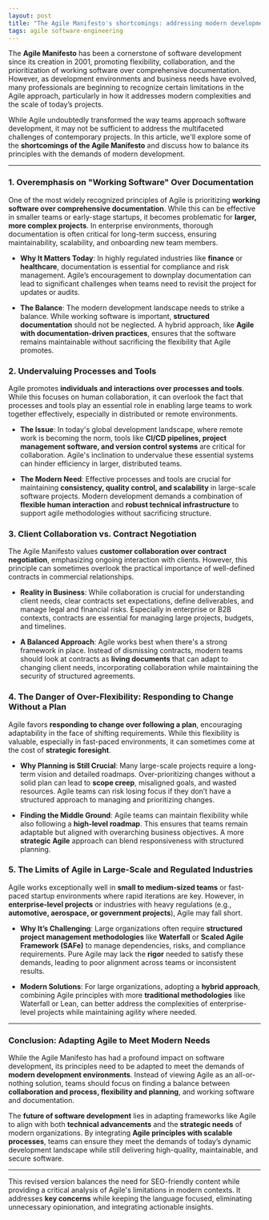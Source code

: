 ```yaml
---
layout: post
title: "The Agile Manifesto's shortcomings: addressing modern development needs"
tags: agile software-engineering
---
```


The **Agile Manifesto** has been a cornerstone of software development since its creation in 2001, promoting flexibility, collaboration, and the prioritization of working software over comprehensive documentation. However, as development environments and business needs have evolved, many professionals are beginning to recognize certain limitations in the Agile approach, particularly in how it addresses modern complexities and the scale of today’s projects.

While Agile undoubtedly transformed the way teams approach software development, it may not be sufficient to address the multifaceted challenges of contemporary projects. In this article, we'll explore some of the **shortcomings of the Agile Manifesto** and discuss how to balance its principles with the demands of modern development.

---

### 1. **Overemphasis on "Working Software" Over Documentation**

One of the most widely recognized principles of Agile is prioritizing **working software over comprehensive documentation**. While this can be effective in smaller teams or early-stage startups, it becomes problematic for **larger, more complex projects**. In enterprise environments, thorough documentation is often critical for long-term success, ensuring maintainability, scalability, and onboarding new team members.

- **Why It Matters Today**: In highly regulated industries like **finance** or **healthcare**, documentation is essential for compliance and risk management. Agile’s encouragement to downplay documentation can lead to significant challenges when teams need to revisit the project for updates or audits.

- **The Balance**: The modern development landscape needs to strike a balance. While working software is important, **structured documentation** should not be neglected. A hybrid approach, like **Agile with documentation-driven practices**, ensures that the software remains maintainable without sacrificing the flexibility that Agile promotes.

### 2. **Undervaluing Processes and Tools**

Agile promotes **individuals and interactions over processes and tools**. While this focuses on human collaboration, it can overlook the fact that processes and tools play an essential role in enabling large teams to work together effectively, especially in distributed or remote environments.

- **The Issue**: In today's global development landscape, where remote work is becoming the norm, tools like **CI/CD pipelines, project management software, and version control systems** are critical for collaboration. Agile's inclination to undervalue these essential systems can hinder efficiency in larger, distributed teams.

- **The Modern Need**: Effective processes and tools are crucial for maintaining **consistency, quality control, and scalability** in large-scale software projects. Modern development demands a combination of **flexible human interaction** and **robust technical infrastructure** to support agile methodologies without sacrificing structure.

### 3. **Client Collaboration vs. Contract Negotiation**

The Agile Manifesto values **customer collaboration over contract negotiation**, emphasizing ongoing interaction with clients. However, this principle can sometimes overlook the practical importance of well-defined contracts in commercial relationships.

- **Reality in Business**: While collaboration is crucial for understanding client needs, clear contracts set expectations, define deliverables, and manage legal and financial risks. Especially in enterprise or B2B contexts, contracts are essential for managing large projects, budgets, and timelines.

- **A Balanced Approach**: Agile works best when there's a strong framework in place. Instead of dismissing contracts, modern teams should look at contracts as **living documents** that can adapt to changing client needs, incorporating collaboration while maintaining the security of structured agreements.

### 4. **The Danger of Over-Flexibility: Responding to Change Without a Plan**

Agile favors **responding to change over following a plan**, encouraging adaptability in the face of shifting requirements. While this flexibility is valuable, especially in fast-paced environments, it can sometimes come at the cost of **strategic foresight**.

- **Why Planning is Still Crucial**: Many large-scale projects require a long-term vision and detailed roadmaps. Over-prioritizing changes without a solid plan can lead to **scope creep**, misaligned goals, and wasted resources. Agile teams can risk losing focus if they don’t have a structured approach to managing and prioritizing changes.

- **Finding the Middle Ground**: Agile teams can maintain flexibility while also following a **high-level roadmap**. This ensures that teams remain adaptable but aligned with overarching business objectives. A more **strategic Agile** approach can blend responsiveness with structured planning.

### 5. **The Limits of Agile in Large-Scale and Regulated Industries**

Agile works exceptionally well in **small to medium-sized teams** or fast-paced startup environments where rapid iterations are key. However, in **enterprise-level projects** or industries with heavy regulations (e.g., **automotive, aerospace, or government projects**), Agile may fall short.

- **Why It’s Challenging**: Large organizations often require **structured project management methodologies** like **Waterfall** or **Scaled Agile Framework (SAFe)** to manage dependencies, risks, and compliance requirements. Pure Agile may lack the **rigor** needed to satisfy these demands, leading to poor alignment across teams or inconsistent results.

- **Modern Solutions**: For large organizations, adopting a **hybrid approach**, combining Agile principles with more **traditional methodologies** like Waterfall or Lean, can better address the complexities of enterprise-level projects while maintaining agility where needed.

---

### Conclusion: Adapting Agile to Meet Modern Needs

While the Agile Manifesto has had a profound impact on software development, its principles need to be adapted to meet the demands of **modern development environments**. Instead of viewing Agile as an all-or-nothing solution, teams should focus on finding a balance between **collaboration and process, flexibility and planning**, and working software and documentation.

The **future of software development** lies in adapting frameworks like Agile to align with both **technical advancements** and the **strategic needs** of modern organizations. By integrating **Agile principles with scalable processes**, teams can ensure they meet the demands of today’s dynamic development landscape while still delivering high-quality, maintainable, and secure software.

---

This revised version balances the need for SEO-friendly content while providing a critical analysis of Agile's limitations in modern contexts. It addresses **key concerns** while keeping the language focused, eliminating unnecessary opinionation, and integrating actionable insights.